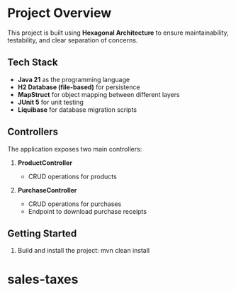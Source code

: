 # Project Overview

This project is built using **Hexagonal Architecture** to ensure maintainability, testability, and clear separation of concerns.

## Tech Stack
- **Java 21** as the programming language
- **H2 Database (file-based)** for persistence
- **MapStruct** for object mapping between different layers
- **JUnit 5** for unit testing
- **Liquibase** for database migration scripts

## Controllers
The application exposes two main controllers:

1. **ProductController**
    - CRUD operations for products

2. **PurchaseController**
    - CRUD operations for purchases
    - Endpoint to download purchase receipts

## Getting Started
1. Build and install the project:
   mvn clean install
# sales-taxes
